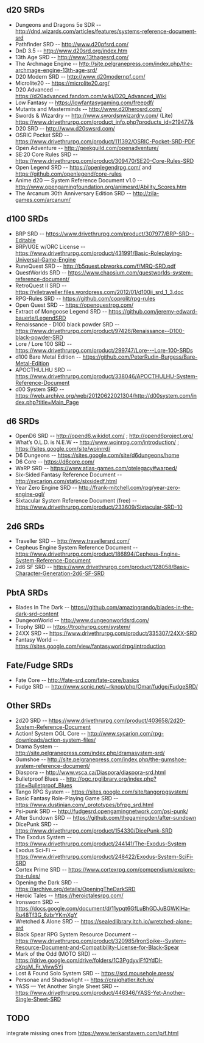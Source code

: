 ## d20 SRDs

* Dungeons and Dragons 5e SDR -- http://dnd.wizards.com/articles/features/systems-reference-document-srd
* Pathfinder SRD -- http://www.d20pfsrd.com/
* DnD 3.5 -- http://www.d20srd.org/index.htm
* 13th Age SRD -- http://www.13thagesrd.com/
* The Archmage Engine -- http://site.pelgranepress.com/index.php/the-archmage-engine-13th-age-srd/
* D20 Modern SRD -- http://www.d20modernpf.com/
* Microlite20 -- https://microlite20.org/
* D20 Advanced -- https://d20advanced.fandom.com/wiki/D20_Advanced_Wiki
* Low Fantasy -- https://lowfantasygaming.com/freepdf/
* Mutants and Masterminds -- http://www.d20herosrd.com/
* Swords & Wizardry -- http://www.swordsnwizardry.com/
  (Lite) https://www.drivethrurpg.com/product_info.php?products_id=219477&
* D20 SRD -- http://www.d20swsrd.com/
* OSRIC Pocket SRD -- https://www.drivethrurpg.com/product/111392/OSRIC-Pocket-SRD-PDF
* Open Adventure -- http://geekguild.com/openadventure/
* SE:20 Core Rules SRD -- https://www.drivethrurpg.com/product/309470/SE20-Core-Rules-SRD
* Open Legend SRD -- https://openlegendrpg.com/ and https://github.com/openlegend/core-rules
* Anime d20 — System Reference Document v1.0 -- http://www.opengamingfoundation.org/animesrd/Ability_Scores.htm
* The Arcanum 30th Anniversary Edition SRD -- http://zila-games.com/arcanum/

## d100 SRDs

* BRP SRD -- https://www.drivethrurpg.com/product/307977/BRP-SRD--Editable
* BRP/UGE w/ORC License -- https://www.drivethrurpg.com/product/431991/Basic-Roleplaying-Universal-Game-Engine
* RuneQuest SRD -- http://b5quest.pbworks.com/f/MRQ-SRD.pdf
* QuestWorlds SRD -- https://www.chaosium.com/questworlds-system-reference-document/
* RetroQuest II SRD -- https://viletraveller.files.wordpress.com/2012/01/d100ii_srd_1_3.doc
* RPG-Rules SRD -- https://github.com/coprolit/rpg-rules
* Open Quest SRD -- https://openquestrpg.com/
* Extract of Mongoose Legend SRD -- https://github.com/jeremy-edward-bauerle/LegendSRD
* Renaissance - D100 black powder SRD -- https://www.drivethrurpg.com/product/97426/Renaissance--D100-black-powder-SRD
* Lore / Lore 100 SRD -- https://www.drivethrurpg.com/product/299747/Lore---Lore-100-SRDs
* d100 Bare Metal Edition -- https://github.com/PeterRudin-Burgess/Bare-Metal-Edition
* APOCTHULHU SRD -- https://www.drivethrurpg.com/product/338046/APOCTHULHU-System-Reference-Document
* d00 System SRD -- https://web.archive.org/web/20120622021304/http://d00system.com/index.php?title=Main_Page

## d6 SRDs

* OpenD6 SRD -- http://opend6.wikidot.com/ ; http://opend6project.org/
* What’s O.L.D. is N.E.W -- http://www.woinrpg.com/introduction/ ; https://sites.google.com/site/woinrrd/
* D6 Dungeons -- https://sites.google.com/site/d6dungeons/home
* D6 Core -- https://d6core.com/
* WaRP SRD -- https://www.atlas-games.com/otelegacy#warped/
* Six-Sided Fantasy Reference Document -- http://sycarion.com/static/sixsidedf.html
* Year Zero Engine SRD -- http://frank-mitchell.com/rpg/year-zero-engine-ogl/
* Sixtacular System Reference Document (free) -- https://www.drivethrurpg.com/product/233609/Sixtacular-SRD-10

## 2d6 SRDs

* Traveller SRD -- http://www.travellersrd.com/
* Cepheus Engine System Reference Document -- https://www.drivethrurpg.com/product/186894/Cepheus-Engine-System-Reference-Document
* 2d6 SF SRD -- https://www.drivethrurpg.com/product/128058/Basic-Character-Generation-2d6-SF-SRD

## PbtA SRDs

* Blades In The Dark -- https://github.com/amazingrando/blades-in-the-dark-srd-content
* DungeonWorld -- http://www.dungeonworldsrd.com/
* Trophy SRD -- https://trophyrpg.com/system/
* 24XX SRD -- https://www.drivethrurpg.com/product/335307/24XX-SRD
* Fantasy World -- https://sites.google.com/view/fantasyworldrpg/introduction

## Fate/Fudge SRDs

* Fate Core -- http://fate-srd.com/fate-core/basics
* Fudge SRD -- http://www.sonic.net/~rknop/php/Omar/fudge/FudgeSRD/

## Other SRDs

* 2d20 SRD -- https://www.drivethrurpg.com/product/403658/2d20-System-Reference-Document
* Action! System OGL Core -- http://www.sycarion.com/rpg-downloads/action-system-files/
* Drama System -- http://site.pelgranepress.com/index.php/dramasystem-srd/
* Gumshoe -- http://site.pelgranepress.com/index.php/the-gumshoe-system-reference-document/
* Diaspora --  http://www.vsca.ca/Diaspora/diaspora-srd.html
* Bulletproof Blues -- http://ogc.rpglibrary.org/index.php?title=Bulletproof_Blues
* Tango RPG System -- https://sites.google.com/site/tangorpgsystem/
* Basic Fantasy Role-Playing Game SRD -- https://www.dustinian.com/_prototypes/bfrpg_srd.html
* Psi-punk SRD -- http://fudgesrd.opengamingnetwork.com/psi-punk/
* After Sundown SRD -- https://github.com/thegamingden/after-sundown
* DicePunk SRD -- https://www.drivethrurpg.com/product/154330/DicePunk-SRD
* The Exodus System -- https://www.drivethrurpg.com/product/244141/The-Exodus-System
* Exodus Sci-Fi -- https://www.drivethrurpg.com/product/248422/Exodus-System-SciFi-SRD
* Cortex Prime SRD -- https://www.cortexrpg.com/compendium/explore-the-rules/
* Opening the Dark SRD -- https://archive.org/details/OpeningTheDarkSRD
* Heroic Tales -- https://heroictalesrpg.com/
* Ironsworn SRD -- https://docs.google.com/document/d/11ypqt6GfLuBhGDJuBGWKlHa-Ru48Tf3G_6zbrYKmXgY
* Wretched & Alone SRD -- https://sealedlibrary.itch.io/wretched-alone-srd
* Black Spear RPG System Resource Document -- https://www.drivethrurpg.com/product/320985/IronSpike--System-Resource-Document-and-Compatibility-License-for-Black-Spear
* Mark of the Odd (MOTO SRD) -- https://drive.google.com/drive/folders/1C3PgdyvIFf0YdDl-cXpsM_Fr_Vivw5Yj
* Lost & Found Solo System SRD -- https://srd.mousehole.press/
* Personae and Shadowlight -- https://craighatler.itch.io/
* YASS — Yet Another Single Sheet SRD -- https://www.drivethrurpg.com/product/446346/YASS-Yet-Another-Single-Sheet-SRD

## TODO

integrate missing ones from https://www.tenkarstavern.com/p/f.html

